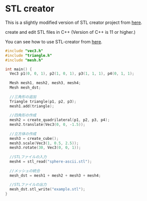 # STL creator

This is a slightly modified version of STL creator project from [here](https://github.com/elerac/stl-creator?tab=readme-ov-file).

create and edit STL files in C++ (Version of C++ is 11 or higher.)

You can see how to use STL-creator from [here](https://www.slideshare.net/secret/LV0MNJfI1xszLl).

```cpp
#include "vec3.h"
#include "triangle.h"
#include "mesh.h"

int main() {
  Vec3 p1(0, 0, 1), p2(1, 0, 1), p3(1, 1, 1), p4(0, 1, 1);
  
  Mesh mesh1, mesh2, mesh3, mesh4;
  Mesh mesh_dst;
  
  //三角形の追加
  Triangle triangle(p1, p2, p3);
  mesh1.add(triangle);
  
  //四角形の作成
  mesh2 = create_quadrilateral(p1, p2, p3, p4);
  mesh2.translate(Vec3(0, 0, -1.5));
  
  //立方体の作成
  mesh3 = create_cube();
  mesh3.scale(Vec3(1, 0.5, 2.5));
  mesh3.rotate(30, Vec3(0, 0, 1));
  
  //STLファイルの入力
  mesh4 = stl_read("sphere-ascii.stl");
  
  //メッシュの統合
  mesh_dst = mesh1 + mesh2 + mesh3 + mesh4;
  
  //STLファイルの出力
  mesh_dst.stl_write("example.stl");
}
```
